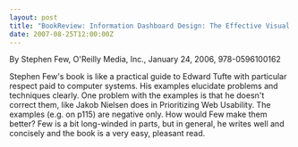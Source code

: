 ```yaml
---
layout: post
title: "BookReview: Information Dashboard Design: The Effective Visual Communication of Data"
date: 2007-08-25T12:00:00Z
---
```

By Stephen Few, O'Reilly Media, Inc., January 24, 2006, 978-0596100162

Stephen Few's book is like a practical guide to Edward Tufte with
particular respect paid to computer systems.  His examples elucidate
problems and techniques clearly.  One problem with the examples is
that he doesn't correct them, like Jakob Nielsen does in Prioritizing
Web Usability.  The examples (e.g. on p115) are negative only.  How
would Few make them better?  Few is a bit long-winded in parts, but
in general, he writes well and concisely and the book is a very easy,
pleasant read. 



